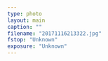 ```yaml
---
type: photo
layout: main
caption: ""
filename: "20171116213322.jpg"
fstop: "Unknown"
exposure: "Unknown"
---
```

